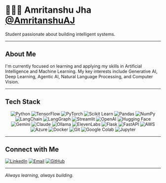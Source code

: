 # 👨🏻‍💻 Amritanshu Jha **[@AmritanshuAJ](https://github.com/AmritanshuAJ)**

Student passionate about building intelligent systems.

---

## About Me

I'm currently focused on learning and applying my skills in Artificial Intelligence and Machine Learning. My key interests include Generative AI, Deep Learning, Agentic AI, Natural Language Processing, and Computer Vision.

---

## Tech Stack

<div align="center">

![Python](https://img.shields.io/badge/Python-FFD43B?style=for-the-badge&logo=python&logoColor=blue)
![TensorFlow](https://img.shields.io/badge/TensorFlow-FF6F00?style=for-the-badge&logo=TensorFlow&logoColor=white)
![PyTorch](https://img.shields.io/badge/PyTorch-EE4C2C?style=for-the-badge&logo=pytorch&logoColor=white)
![Scikit Learn](https://img.shields.io/badge/scikit_learn-F7931E?style=for-the-badge&logo=scikit-learn&logoColor=white)
![Pandas](https://img.shields.io/badge/Pandas-2C2D72?style=for-the-badge&logo=pandas&logoColor=white)
![NumPy](https://img.shields.io/badge/Numpy-777BB4?style=for-the-badge&logo=numpy&logoColor=white)
![LangChain](https://img.shields.io/badge/🦜🔗_LangChain-1C3C3C?style=for-the-badge&logoColor=white)
![LangGraph](https://img.shields.io/badge/🕸️_LangGraph-FF6B6B?style=for-the-badge&logoColor=white)
![Streamlit](https://img.shields.io/badge/Streamlit-FF4B4B?style=for-the-badge&logo=Streamlit&logoColor=white)
![OpenAI](https://img.shields.io/badge/OpenAI-412991?style=for-the-badge&logo=openai&logoColor=white)
![Hugging Face](https://img.shields.io/badge/🤗_Hugging_Face-FFD21E?style=for-the-badge&logoColor=black)
![Gemini](https://img.shields.io/badge/Google_Gemini-4285F4?style=for-the-badge&logo=google&logoColor=white)
![Claude](https://img.shields.io/badge/Anthropic_Claude-D2691E?style=for-the-badge&logoColor=white)
![Ollama](https://img.shields.io/badge/Ollama-000000?style=for-the-badge&logoColor=white)
![ElevenLabs](https://img.shields.io/badge/ElevenLabs-6B46C1?style=for-the-badge&logoColor=white)
![Flask](https://img.shields.io/badge/Flask-000000?style=for-the-badge&logo=flask&logoColor=white)
![FastAPI](https://img.shields.io/badge/FastAPI-005571?style=for-the-badge&logo=fastapi&logoColor=white)
![AWS](https://img.shields.io/badge/Amazon_AWS-FF9900?style=for-the-badge&logo=amazonaws&logoColor=white)
![Azure](https://img.shields.io/badge/Microsoft_Azure-0078D4?style=for-the-badge&logo=microsoft-azure&logoColor=white)
![Docker](https://img.shields.io/badge/Docker-2CA5E0?style=for-the-badge&logo=docker&logoColor=white)
![Git](https://img.shields.io/badge/GIT-E44C30?style=for-the-badge&logo=git&logoColor=white)
![Google Colab](https://img.shields.io/badge/Google_Colab-F9AB00?style=for-the-badge&logo=google-colab&logoColor=white)
![Jupyter](https://img.shields.io/badge/Jupyter-F37626?style=for-the-badge&logo=Jupyter&logoColor=white)

</div>

---

## Connect with Me

[![LinkedIn](https://img.shields.io/badge/LinkedIn-0077B5?style=flat&logo=linkedin&logoColor=white)](https://linkedin.com/in/amritanshujha)
[![Email](https://img.shields.io/badge/Email-D14836?style=flat&logo=gmail&logoColor=white)](mailto:amritanshu7173@gmail.com)
[![GitHub](https://img.shields.io/badge/GitHub-181717?style=flat&logo=github&logoColor=white)](https://github.com/AmritanshuAJ)

---

*Always learning, always building.*

